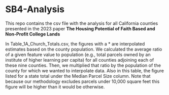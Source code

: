 # SB4-Analysis

This repo contains the csv file with the analysis for all California counties presented in the 2023 paper **The Housing Potential of Faith Based and Non-Profit College Lands**

In Table_1A_Church_Totals.csv, the figures with a * are interpolated estimates based on the county population. We calculated the average ratio of a given feature value to population (e.g., total parcels owned by an institute of higher learning per capita) for all counties adjoining each of these nine counties. Then, we multiplied that ratio by the population of the county for which we wanted to interpolate data. Also in this table, the figure listed for a state total under the Median Parcel Size column. Note that because our methodology excludes parcels under 10,000 square feet this figure will be higher than it would be otherwise.

